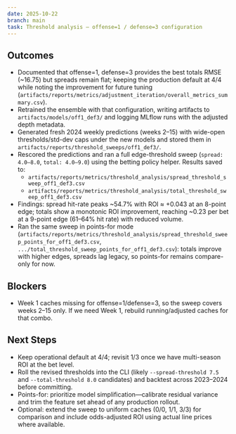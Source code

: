 ```yaml
---
date: 2025-10-22
branch: main
task: Threshold analysis — offense=1 / defense=3 configuration
---
```


## Outcomes

- Documented that offense=1, defense=3 provides the best totals RMSE (~16.75) but spreads remain flat; keeping the production default at 4/4 while noting the improvement for future tuning (`artifacts/reports/metrics/adjustment_iteration/overall_metrics_summary.csv`).
- Retrained the ensemble with that configuration, writing artifacts to `artifacts/models/off1_def3/` and logging MLflow runs with the adjusted depth metadata.
- Generated fresh 2024 weekly predictions (weeks 2–15) with wide-open thresholds/std-dev caps under the new models and stored them in `artifacts/reports/threshold_sweeps/off1_def3/`.
- Rescored the predictions and ran a full edge-threshold sweep (`spread: 4.0–8.0`, `total: 4.0–9.0`) using the betting policy helper. Results saved to:
  - `artifacts/reports/metrics/threshold_analysis/spread_threshold_sweep_off1_def3.csv`
  - `artifacts/reports/metrics/threshold_analysis/total_threshold_sweep_off1_def3.csv`
- Findings: spread hit-rate peaks ~54.7% with ROI ≈ +0.043 at an 8-point edge; totals show a monotonic ROI improvement, reaching ~0.23 per bet at a 9-point edge (61–64% hit rate) with reduced volume.
- Ran the same sweep in points-for mode (`artifacts/reports/metrics/threshold_analysis/spread_threshold_sweep_points_for_off1_def3.csv`, `.../total_threshold_sweep_points_for_off1_def3.csv`): totals improve with higher edges, spreads lag legacy, so points-for remains compare-only for now.

## Blockers

- Week 1 caches missing for offense=1/defense=3, so the sweep covers weeks 2–15 only. If we need Week 1, rebuild running/adjusted caches for that combo.

## Next Steps

- Keep operational default at 4/4; revisit 1/3 once we have multi-season ROI at the bet level.
- Roll the revised thresholds into the CLI (likely `--spread-threshold 7.5` and `--total-threshold 8.0` candidates) and backtest across 2023–2024 before committing.
- Points-for: prioritize model simplification—calibrate residual variance and trim the feature set ahead of any production rollout.
- Optional: extend the sweep to uniform caches (0/0, 1/1, 3/3) for comparison and include odds-adjusted ROI using actual line prices where available.

